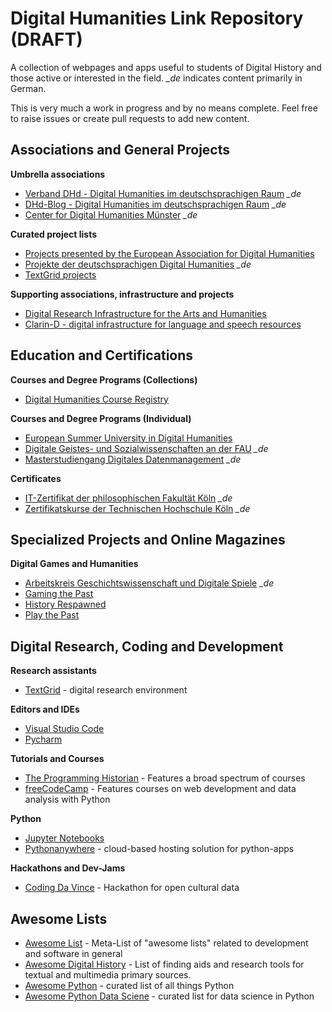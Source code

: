 # Digital Humanities Link Repository (DRAFT)

A collection of webpages and apps useful to students of Digital History and those active or interested in the field. *_de* indicates content primarily in German.

This is very much a work in progress and by no means complete. Feel free to raise issues or create pull requests to add new content.

## Associations and General Projects

**Umbrella associations**
- [Verband DHd - Digital Humanities im deutschsprachigen Raum](https://dig-hum.de/) *_de*
- [DHd-Blog - Digital Humanities im deutschsprachigen Raum](https://dhd-blog.org/) *_de*
- [Center for Digital Humanities Münster](https://www.uni-muenster.de/CDH/) *_de*

**Curated project lists**
- [Projects presented by the European Association for Digital Humanities](https://eadh.org/projects)
- [Projekte der deutschsprachigen Digital Humanities](https://dig-hum.de/forschung/projekte) *_de*
- [TextGrid projects](https://www.textgrid.de/en/web/guest/kooperationsprojekte)

**Supporting associations, infrastructure and projects**
- [Digital Research Infrastructure for the Arts and Humanities](https://de.dariah.eu/)
- [Clarin-D - digital infrastructure for language and speech resources](https://www.clarin-d.net/en/)

## Education and Certifications

**Courses and Degree Programs (Collections)**

- [Digital Humanities Course Registry](https://dhcr.clarin-dariah.eu/)

**Courses and Degree Programs (Individual)**

- [European Summer University in Digital Humanities](https://esu.culintec.de/)
- [Digitale Geistes- und Sozialwissenschaften an der FAU](https://www.izdigital.fau.de/) *_de*
- [Masterstudiengang Digitales Datenmanagement](https://www.ddm-master.de/) *_de*

**Certificates**
- [IT-Zertifikat der philosophischen Fakultät Köln](https://dh.phil-fak.uni-koeln.de/it-zertifikat-der-philosophischen-fakultaet) *_de*
- [Zertifikatskurse der Technischen Hochschule Köln](https://www.th-koeln.de/weiterbildung/zertifikatskurse_5882.php) *_de*

## Specialized Projects and Online Magazines
**Digital Games and Humanities**
- [Arbeitskreis Geschichtswissenschaft und Digitale Spiele](https://gespielt.hypotheses.org/) *_de*
- [Gaming the Past](https://gamingthepast.net/)
- [History Respawned](https://www.historyrespawned.com/)
- [Play the Past](http://www.playthepast.org/)

## Digital Research, Coding and Development

**Research assistants**
- [TextGrid](https://www.textgrid.de/en/web/guest) - digital research environment

**Editors and IDEs**
- [Visual Studio Code](https://code.visualstudio.com/)
- [Pycharm](https://code.visualstudio.com/)

**Tutorials and Courses**
- [The Programming Historian](https://programminghistorian.org/) - Features a broad spectrum of courses 
- [freeCodeCamp](https://www.freecodecamp.org/) - Features courses on web development and data analysis with Python

**Python**
- [Jupyter Notebooks](https://jupyter.org/)
- [Pythonanywhere](https://www.pythonanywhere.com/) - cloud-based hosting solution for python-apps

**Hackathons and Dev-Jams**
- [Coding Da Vince](https://codingdavinci.de/en) - Hackathon for open cultural data

## Awesome Lists
- [Awesome List](https://github.com/sindresorhus/awesome) - Meta-List of "awesome lists" related to development and software in general
- [Awesome Digital History](https://github.com/maehr/awesome-digital-history) - List of finding aids and research tools for textual and multimedia primary sources.
- [Awesome Python](https://github.com/vinta/awesome-python#readme) - curated list of all things Python
- [Awesome Python Data Sciene](https://github.com/krzjoa/awesome-python-data-science#readme) - curated list for data science in Python